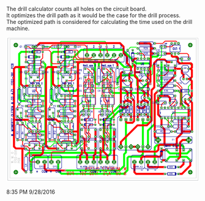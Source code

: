 
The drill calculator counts all holes on the circuit board. <br />
It optimizes the drill path as it would be the case for the drill process. <br />
The optimized path is considered for calculating the time used on the drill machine. <br />


![View of the UI](https://github.com/pszyjaciel/pcb/blob/master/myPCBs/1702-391/gerber_72dpi.png )


8:35 PM 9/28/2016
